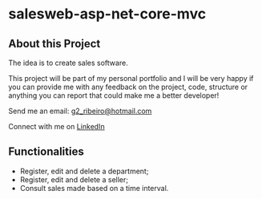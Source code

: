 # salesweb-asp-net-core-mvc

## About this Project
 
The idea is to create sales software.

This project will be part of my personal portfolio and I will be very happy if you can provide me with any feedback on the project, code, structure or anything you can report that could make me a better developer!

Send me an email: g2_ribeiro@hotmail.com

Connect with me on [LinkedIn](https://www.linkedin.com/in/gustavo-ribeiro-488b4a17a/)

## Functionalities

- Register, edit and delete a department;
- Register, edit and delete a seller;
- Consult sales made based on a time interval.

